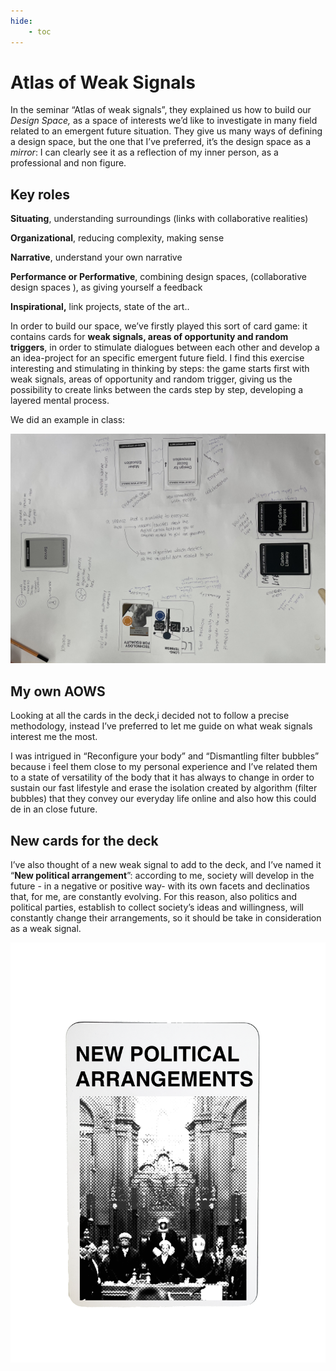 ```yaml
---
hide:
    - toc
---
```


# Atlas of Weak Signals

In the seminar “Atlas of weak signals”, they explained us how to build our *Design Space,* as a space of interests we’d like to investigate in many field related to an emergent future situation. They give us many ways of defining a design space, but the one that I’ve preferred, it’s the design space as a *mirror*: I can clearly see it as a reflection of my inner person, as a professional and non figure.

## Key roles

**Situating**, understanding surroundings (links with collaborative realities)

**Organizational**, reducing complexity, making sense

**Narrative**, understand your own narrative

**Performance or Performative**, combining design spaces, (collaborative design spaces ), as giving yourself a feedback 

**Inspirational,** link projects, state of the art.. 

In order to build our space, we’ve firstly played this sort of card game: it contains cards for **weak signals, areas of opportunity and random triggers**, in order to stimulate dialogues between each other and develop a an idea-project for an specific emergent future field. I find this exercise interesting and stimulating in thinking by steps: the game starts first with weak signals, areas of opportunity and random trigger, giving us the possibility to create links between the cards step by step, developing a layered mental process.

We did an example in class:

![](../images/IMG_1852.jpg)



## My own AOWS

Looking at all the cards in the deck,i decided not to follow a precise methodology, instead I’ve preferred to let me guide on what weak signals interest me the most.

I was intrigued in “Reconfigure your body” and “Dismantling filter bubbles” because i feel them close to my personal experience and I’ve related them to a state of versatility of the body that it has always to change in order to sustain our fast lifestyle and erase the isolation created by algorithm (filter bubbles) that they convey our everyday life online and also how this could de in an close future.

## New cards for the deck

I’ve also thought of a new weak signal to add to the deck, and I’ve named it “**New political arrangement**”: according to me, society will develop in the future - in a negative or positive way- with its own facets and declinatios that, for me, are constantly evolving. For this reason, also politics and political parties, establish to collect society’s ideas and willingness, will constantly change their arrangements, so it should be take in consideration as a weak signal.

![](../images/AOWS_1MIA.png)

